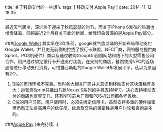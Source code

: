 title: 关于移动支付的一些想法 
tags: [ 移动支付,Apple Pay ]
date: 2014-11-12 18:35

---
最近天气骤冷，深圳终于迎来了秋风瑟瑟的时节。而关于iPhone 6发布的热潮也慢慢降温，回顾最近2个月有关于此的新闻，给我印象最深的是Apple Pay部分。
  
###[Google Wallet](http://zh.wikipedia.org/wiki/Google_Wallet)
其实早在3年多前，google就气势汹涌的开始布局移动支付Google Wallet，并且史无前例的拉拢了银行卡联盟，NFC厂商，网络服务提供商Sprint，POS机硬件厂商以及通过收购GroupOn团购网站和线下的大型零售公司合作。用户通过绑定银行卡开通支付功能，在支持的商店，餐馆使用NFC的近场通信进行移动支付消费。可惜雄心勃勃的Google Wallet却发展平平，私以为原因有2个。


1.  B端的市场环境不完善。当时各大相关厂商并未意识到移动支付这块蛋糕有多大：运营商Sprint只推出几款Nexus S系列的手机支持NFC，决心支持移动支付的商店也寥寥无几，还有NFC芯片厂商和POS机公司都各怀鬼胎。
2.  C端的用户习惯。用户使用时，必须先绑定信用卡，虽然支持多重的硬件加密但仍然无法提高用户的信任度，信息及交易的保密性是用户讨论和咨询最多的。



###[Apple Pay](http://zh.wikipedia.org/wiki/Apple_Pay)
(未完待续...)